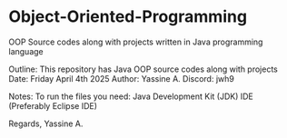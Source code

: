 # Object-Oriented-Programming
OOP Source codes along with projects written in Java programming language

Outline:
This repository has Java OOP source codes along with projects
Date: Friday April 4th 2025
Author: Yassine A.
Discord: jwh9

Notes:
To run the files you need:
  Java Development Kit (JDK)
  IDE (Preferably Eclipse IDE)

Regards,
Yassine A.
